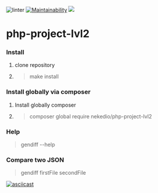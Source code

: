 ![linter](https://github.com/nekedio/php-project-lvl2/workflows/linter/badge.svg)
[![Maintainability](https://api.codeclimate.com/v1/badges/4f26361d1f2d60432298/maintainability)](https://codeclimate.com/github/nekedio/php-project-lvl2/maintainability)
<a href="https://codeclimate.com/github/nekedio/php-project-lvl2/test_coverage"><img src="https://api.codeclimate.com/v1/badges/4f26361d1f2d60432298/test_coverage" /></a>

# php-project-lvl2

### Install
1. clone repository
2. > make install

### Install globally via composer

1. Install globally composer
2. > composer global require nekedio/php-project-lvl2

### Help
> gendiff --help

### Compare two JSON
> gendiff firstFile secondFile

[![asciicast](https://asciinema.org/a/331486.svg)](https://asciinema.org/a/331486)

